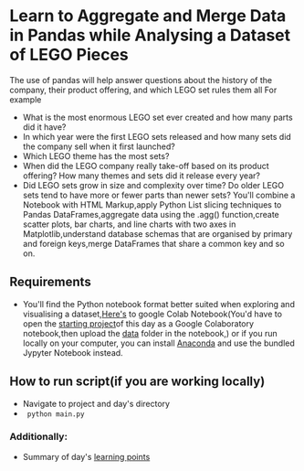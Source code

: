 # Learn to Aggregate and Merge Data in Pandas while Analysing a Dataset of LEGO Pieces

The use of pandas will help answer questions about the history of the company, their product offering, and which LEGO set rules them all
For example

- What is the most enormous LEGO set ever created and how many parts did it have?
- In which year were the first LEGO sets released and how many sets did the company sell when it first launched?
- Which LEGO theme has the most sets? 
- When did the LEGO company really take-off based on its product offering? How many themes and sets did it release every year?
- Did LEGO sets grow in size and complexity over time? Do older LEGO sets tend to have more or fewer parts than newer sets? 
You'll combine a Notebook with HTML Markup,apply Python List slicing techniques to Pandas DataFrames,aggregate data using 
the .agg() function,create scatter plots, bar charts, and line charts with two axes in Matplotlib,understand database schemas that are 
organised by primary and foreign keys,merge DataFrames that share a common key and so on.

## Requirements 
  - You'll find the Python notebook format better suited when exploring and visualising a dataset,[Here's](https://colab.research.google.com) to 
  google Colab Notebook(You'd have to open the [starting project](https://github.com/ima-eky/100-days-of-code-course/blob/main/day-73/Lego_Analysis_for_Course_(start).ipynb)of this day as a Google Colaboratory  notebook,then upload the [data](https://github.com/ima-eky/100-days-of-code-course/tree/main/day-73/data) folder in the notebook,) 
  or if you run locally on your computer, you can install [Anaconda](https://www.anaconda.com/products/distribution) and use the bundled Jypyter Notebook instead.
  
  
  ## How to run script(if you are working locally)
  - Navigate to project and day's directory
  - ` python main.py`

  ### Additionally:
  - Summary of day's [learning points](https://github.com/ima-eky/100-days-of-code-course/blob/main/day-73/learning_points.txt)
  
